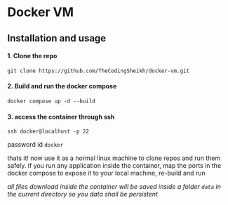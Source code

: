 # Docker VM

## Installation and usage

#### 1. Clone the repo
```git clone https://github.com/TheCodingSheikh/docker-vm.git```

#### 2. Build and run the docker compose
```docker compose up -d --build```

#### 3. access the container through ssh
```ssh docker@localhost -p 22```

password id `docker`

thats it! now use it as a normal linux machine to clone repos and run them safely.
if you run any application inside the container, map the ports in the docker compose to expose it to your local machine, re-build and run

*all files download inside the container will be saved inside a folder `data` in the current directory so you data shall be persistent*